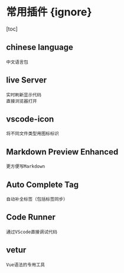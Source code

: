 # 常用插件 {ignore}
[toc]
## chinese language 
    中文语言包

## live Server
    实时刷新显示代码
    直接浏览器打开
## vscode-icon
    将不同文件类型用图标标识

## Markdown Preview Enhanced
    更方便写Markdown

## Auto Complete Tag
    自动补全标签（包括标签同步）

## Code Runner
    通过VScode直接调试代码

## vetur
    Vue语法的专用工具
